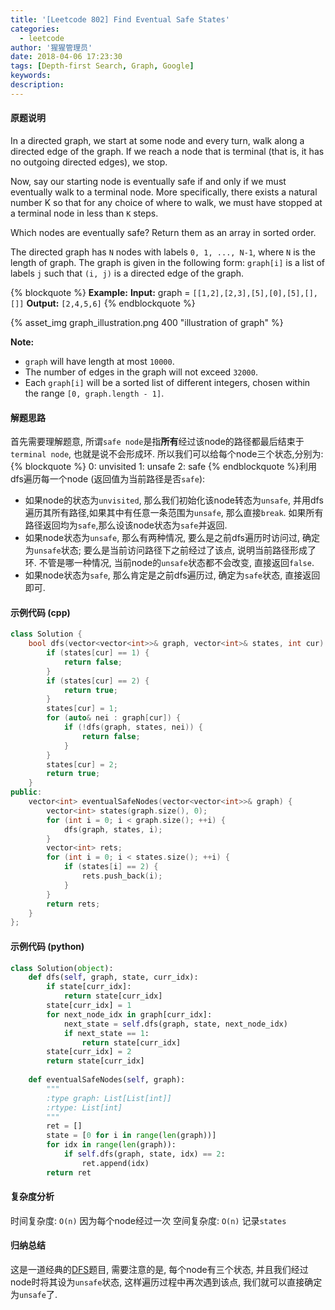 ```yaml
---
title: '[Leetcode 802] Find Eventual Safe States'
categories:
  - leetcode
author: '猩猩管理员'
date: 2018-04-06 17:23:30
tags: [Depth-first Search, Graph, Google]
keywords:
description:
---
```

#### 原题说明
In a directed graph, we start at some node and every turn, walk along a directed edge of the graph.  If we reach a node that is terminal (that is, it has no outgoing directed edges), we stop.

Now, say our starting node is eventually safe if and only if we must eventually walk to a terminal node.  More specifically, there exists a natural number K so that for any choice of where to walk, we must have stopped at a terminal node in less than `K` steps.

Which nodes are eventually safe?  Return them as an array in sorted order.

The directed graph has `N` nodes with labels `0, 1, ..., N-1`, where `N` is the length of graph.  The graph is given in the following form: `graph[i]` is a list of labels `j` such that `(i, j)` is a directed edge of the graph.

{% blockquote %}
**Example:**
**Input:** graph = `[[1,2],[2,3],[5],[0],[5],[],[]]`
**Output:** `[2,4,5,6]`
{% endblockquote %}

{% asset_img graph_illustration.png 400 "illustration of graph" %}

**Note:**
- `graph` will have length at most `10000`.
- The number of edges in the graph will not exceed `32000`.
- Each `graph[i]` will be a sorted list of different integers, chosen within the range `[0, graph.length - 1]`.

#### 解题思路
首先需要理解题意, 所谓`safe node`是指**所有**经过该node的路径都最后结束于`terminal node`, 也就是说不会形成环. 
所以我们可以给每个node三个状态,分别为:
{% blockquote %}
0: unvisited
1: unsafe
2: safe
{% endblockquote %}利用dfs遍历每一个node (返回值为当前路径是否`safe`):
- 如果node的状态为`unvisited`, 那么我们初始化该node转态为`unsafe`, 并用dfs遍历其所有路径,如果其中有任意一条范围为`unsafe`, 那么直接`break`. 如果所有路径返回均为`safe`,那么设该node状态为`safe`并返回.
- 如果node状态为`unsafe`, 那么有两种情况, 要么是之前dfs遍历时访问过, 确定为`unsafe`状态; 要么是当前访问路径下之前经过了该点, 说明当前路径形成了环. 不管是哪一种情况, 当前node的`unsafe`状态都不会改变, 直接返回`false`.
- 如果node状态为`safe`, 那么肯定是之前dfs遍历过, 确定为`safe`状态, 直接返回即可.

#### 示例代码 (cpp)
```cpp
class Solution {
    bool dfs(vector<vector<int>>& graph, vector<int>& states, int cur) {
        if (states[cur] == 1) {
            return false;
        }
        if (states[cur] == 2) {
            return true;
        }
        states[cur] = 1;
        for (auto& nei : graph[cur]) {
            if (!dfs(graph, states, nei)) {
                return false;
            }
        }
        states[cur] = 2;
        return true;
    }
public:
    vector<int> eventualSafeNodes(vector<vector<int>>& graph) {
        vector<int> states(graph.size(), 0);
        for (int i = 0; i < graph.size(); ++i) {
            dfs(graph, states, i);
        }
        vector<int> rets;
        for (int i = 0; i < states.size(); ++i) {
            if (states[i] == 2) {
                rets.push_back(i);
            }
        }
        return rets;
    }
};
```
#### 示例代码 (python)
```python
class Solution(object):
    def dfs(self, graph, state, curr_idx):
        if state[curr_idx]:
            return state[curr_idx]
        state[curr_idx] = 1
        for next_node_idx in graph[curr_idx]:
            next_state = self.dfs(graph, state, next_node_idx)
            if next_state == 1:
                return state[curr_idx]
        state[curr_idx] = 2
        return state[curr_idx]
    
    def eventualSafeNodes(self, graph):
        """
        :type graph: List[List[int]]
        :rtype: List[int]
        """
        ret = []
        state = [0 for i in range(len(graph))]
        for idx in range(len(graph)):
            if self.dfs(graph, state, idx) == 2:
                ret.append(idx)
        return ret
```

#### 复杂度分析
时间复杂度: `O(n)` 因为每个node经过一次
空间复杂度: `O(n)` 记录`states`

#### 归纳总结
这是一道经典的[DFS](/tags/Depth-first-Search/)题目, 需要注意的是, 每个node有三个状态, 并且我们经过node时将其设为`unsafe`状态, 这样遍历过程中再次遇到该点, 我们就可以直接确定为`unsafe`了.
